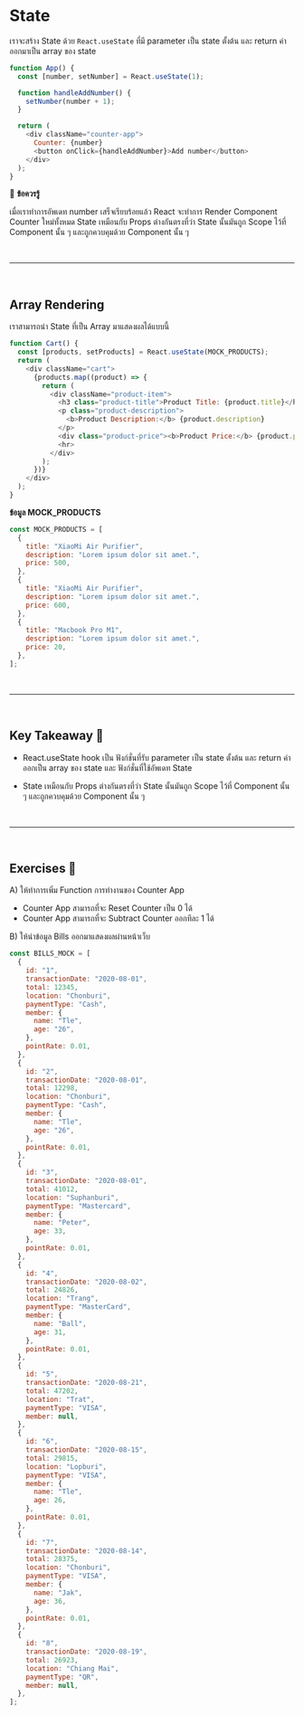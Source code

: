 # State

เราจะสร้าง State ด้วย `React.useState` ที่มี parameter เป็น state ตั้งต้น และ return ค่าออกมาเป็น array ของ state

```js
function App() {
  const [number, setNumber] = React.useState(1);

  function handleAddNumber() {
    setNumber(number + 1);
  }

  return (
    <div className="counter-app">
      Counter: {number}
      <button onClick={handleAddNumber}>Add number</button>
    </div>
  );
}
```

🌟 **ข้อควรรู้**

เมื่อเราทำการอัพเดท number เสร็จเรียบร้อยแล้ว React จะทำการ Render Component Counter ใหม่ทั้งหมด
State เหมือนกับ Props ต่างกันตรงที่ว่า State นั้นมันถูก Scope ไว้ที่ Component นั้น ๆ และถูกควบคุมด้วย Component นั้น ๆ

<br><hr><br>

## Array Rendering

เราสามารถนำ State ที่เป็น Array มาแสดงผลได้แบบนี้

```js
function Cart() {
  const [products, setProducts] = React.useState(MOCK_PRODUCTS);
  return (
    <div className="cart">
      {products.map((product) => {
        return (
          <div className="product-item">
            <h3 class="product-title">Product Title: {product.title}</h3>
            <p class="product-description">
              <b>Product Description:</b> {product.description}
            </p>
            <div class="product-price"><b>Product Price:</b> {product.price} Baht</div>
            <hr>
          </div>
        );
      })}
    </div>
  );
}

```

**ข้อมูล MOCK_PRODUCTS**

```js
const MOCK_PRODUCTS = [
  {
    title: "XiaoMi Air Purifier",
    description: "Lorem ipsum dolor sit amet.",
    price: 500,
  },
  {
    title: "XiaoMi Air Purifier",
    description: "Lorem ipsum dolor sit amet.",
    price: 600,
  },
  {
    title: "Macbook Pro M1",
    description: "Lorem ipsum dolor sit amet.",
    price: 20,
  },
];
```

<br><hr><br>

## Key Takeaway 🌟

- React.useState hook เป็น ฟังก์ชั่นที่รับ parameter เป็น state ตั้งต้น และ return ค่าออกเป็น array ของ state และ ฟังก์ชั่นที่ใช้อัพเดท State

- State เหมือนกับ Props ต่างกันตรงที่ว่า State นั้นมันถูก Scope ไว้ที่ Component นั้น ๆ และถูกควบคุมด้วย Component นั้น ๆ

<br><hr><br>

## Exercises 🏅

A) ให้ทำการเพิ่ม Function การทำงานของ Counter App

- Counter App สามารถที่จะ Reset Counter เป็น 0 ได้
- Counter App สามารถที่จะ Subtract Counter ออกทีละ 1 ได้

B) ให้นำข้อมูล Bills ออกมาแสดงผลผ่านหน้าเว็บ

```js
const BILLS_MOCK = [
  {
    id: "1",
    transactionDate: "2020-08-01",
    total: 12345,
    location: "Chonburi",
    paymentType: "Cash",
    member: {
      name: "Tle",
      age: "26",
    },
    pointRate: 0.01,
  },
  {
    id: "2",
    transactionDate: "2020-08-01",
    total: 12298,
    location: "Chonburi",
    paymentType: "Cash",
    member: {
      name: "Tle",
      age: "26",
    },
    pointRate: 0.01,
  },
  {
    id: "3",
    transactionDate: "2020-08-01",
    total: 41012,
    location: "Suphanburi",
    paymentType: "Mastercard",
    member: {
      name: "Peter",
      age: 33,
    },
    pointRate: 0.01,
  },
  {
    id: "4",
    transactionDate: "2020-08-02",
    total: 24826,
    location: "Trang",
    paymentType: "MasterCard",
    member: {
      name: "Ball",
      age: 31,
    },
    pointRate: 0.01,
  },
  {
    id: "5",
    transactionDate: "2020-08-21",
    total: 47202,
    location: "Trat",
    paymentType: "VISA",
    member: null,
  },
  {
    id: "6",
    transactionDate: "2020-08-15",
    total: 29815,
    location: "Lopburi",
    paymentType: "VISA",
    member: {
      name: "Tle",
      age: 26,
    },
    pointRate: 0.01,
  },
  {
    id: "7",
    transactionDate: "2020-08-14",
    total: 28375,
    location: "Chonburi",
    paymentType: "VISA",
    member: {
      name: "Jak",
      age: 36,
    },
    pointRate: 0.01,
  },
  {
    id: "8",
    transactionDate: "2020-08-19",
    total: 26923,
    location: "Chiang Mai",
    paymentType: "QR",
    member: null,
  },
];
```
